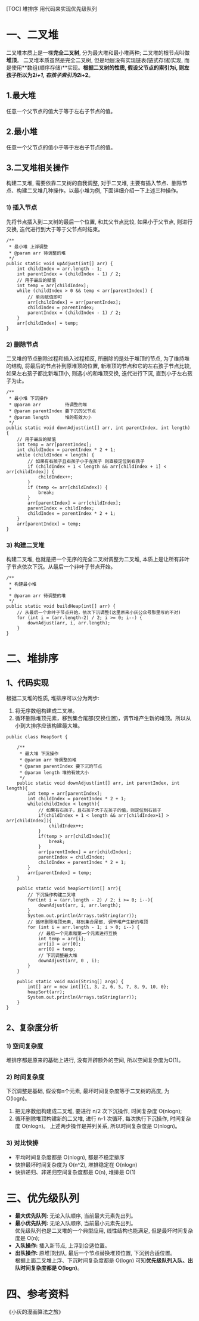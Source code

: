 [TOC] 
堆排序 用代码来实现优先级队列
# 一、二叉堆
二叉堆本质上是一棵**完全二叉树**, 分为最大堆和最小堆两种; 二叉堆的根节点叫做**堆顶**。
二叉堆本质虽然是完全二叉树, 但是地层没有实现链表(链式存储)实现, 而是使用**数组(顺序存储)**实现。**根据二叉树的性质, 假设父节点的索引为i, 则左孩子所以为2*i+1, 右孩子索引为2*i+2**。
## 1.最大堆
任意一个父节点的值大于等于左右子节点的值。
## 2.最小堆
任意一个父节点的值小于等于左右子节点的值。
## 3.二叉堆相关操作
构建二叉堆, 需要依靠二叉树的自我调整, 对于二叉堆, 主要有插入节点、删除节点、构建二叉堆几种操作。以最小堆为例, 下面详细介绍一下上述三种操作。
### 1) 插入节点
先将节点插入到二叉树的最后一个位置, 和其父节点比较, 如果小于父节点, 则进行交换, 迭代进行到大于等于父节点时结束。
~~~
/**
 * 最小堆 上浮调整
 * @param arr 待调整的堆
 */
public static void upAdjust(int[] arr) {
    int childIndex = arr.length - 1;
    int parentIndex = (childIndex - 1) / 2;
    // 用于最后的赋值
    int temp = arr[childIndex];
    while (childIndex > 0 && temp < arr[parentIndex]) {
        // 单向赋值即可
        arr[childIndex] = arr[parentIndex];
        childIndex = parentIndex;
        parentIndex = (childIndex - 1) / 2;
    }
    arr[childIndex] = temp;
}
~~~
### 2) 删除节点
二叉堆的节点删除过程和插入过程相反, 所删除的是处于堆顶的节点, 为了维持堆的结构, 将最后的节点补到原堆顶的位置, 新堆顶的节点和它的左右孩子节点比较, 如果左右孩子都比新堆顶小, 则选小的和堆顶交换, 迭代进行下沉, 直到小于左右孩子为止。
~~~
/**
 * 最小堆 下沉操作
 * @param arr         待调整的堆
 * @param parentIndex 要下沉的父节点
 * @param length      堆的有效大小
 */
public static void downAdjust(int[] arr, int parentIndex, int length) {
    // 用于最后的赋值
    int temp = arr[parentIndex];
    int childIndex = parentIndex * 2 + 1;
    while (childIndex < length) {
        // 如果有右孩子且右孩子小于左孩子 则直接定位到右孩子
        if (childIndex + 1 < length && arr[childIndex + 1] < arr[childIndex]) {
            childIndex++;
        }
        if (temp <= arr[childIndex]) {
            break;
        }
        arr[parentIndex] = arr[childIndex];
        parentIndex = childIndex;
        childIndex = parentIndex * 2 + 1;
    }
    arr[parentIndex] = temp;
}
~~~
### 3) 构建二叉堆
构建二叉堆, 也就是把一个无序的完全二叉树调整为二叉堆, 本质上是让所有非叶子节点依次下沉。从最后一个非叶子节点开始。
~~~
/**
 * 构建最小堆
 *
 * @param arr 待调整的堆
 */
public static void buildHeap(int[] arr) {
    // 从最后一个非叶子节点开始，依次下沉调整(这里原来小灰公众号那里写的不对)
    for (int i = (arr.length-2) / 2; i >= 0; i--) {
        downAdjust(arr, i, arr.length);
    }
}
~~~
# 二、堆排序
## 1、代码实现
根据二叉堆的性质, 堆排序可以分为两步:
1. 将无序数组构建成二叉堆。
2. 循环删除堆顶元素，移到集合尾部(交换位置)，调节堆产生新的堆顶。所以从小到大排序应该构建最大堆。
~~~
public class HeapSort {

    /**
     * 最大堆 下沉操作
     * @param arr 待调整的堆
     * @param parentIndex 要下沉的节点
     * @param length 堆的有效大小
     */
    public static void downAdjust(int[] arr, int parentIndex, int length){
        int temp = arr[parentIndex];
        int childIndex = parentIndex * 2 + 1;
        while(childIndex < length){
            // 如果有右孩子，且右孩子大于左孩子的值，则定位到右孩子
            if(childIndex + 1 < length && arr[childIndex+1] > arr[childIndex]){
                childIndex++;
            }
            if(temp > arr[childIndex]){
                break;
            }
            arr[parentIndex] = arr[childIndex];
            parentIndex = childIndex;
            childIndex = parentIndex * 2 + 1;
        }
        arr[parentIndex] = temp;
    }

    public static void heapSort(int[] arr){
        // 下沉操作构建二叉堆
        for(int i = (arr.length - 2) / 2; i >= 0; i--){
            downAdjust(arr, i, arr.length);
        }
        System.out.println(Arrays.toString(arr));
        // 循环删除堆顶元素, 移到集合尾部, 调节堆产生新的堆顶
        for (int i = arr.length - 1; i > 0; i--) {
            // 最后一个元素和第一个元素进行互换
            int temp = arr[i];
            arr[i] = arr[0];
            arr[0] = temp;
            // 下沉调整最大堆
            downAdjust(arr, 0 , i);
        }
    }

    public static void main(String[] args) {
        int[] arr = new int[]{1, 3, 2, 6, 5, 7, 8, 9, 10, 0};
        heapSort(arr);
        System.out.println(Arrays.toString(arr));
    }
}
~~~
## 2、复杂度分析
### 1) 空间复杂度
堆排序都是原来的基础上进行, 没有开辟额外的空间, 所以空间复杂度为O(1)。
### 2) 时间复杂度
下沉调整是基础, 假设有n个元素, 最坏时间复杂度等于二叉树的高度, 为 O(logn)。
1. 把无序数组构建成二叉堆, 要进行 n/2 次下沉操作, 时间复杂度 O(nlogn);
2. 循环删除堆顶构建新的二叉堆, 进行 n-1 次循环, 每次执行下沉操作, 时间复杂度 O(nlogn)。
上述两步操作是并列关系, 所以时间复杂度是 O(nlogn)。
### 3) 对比快排
* 平均时间复杂度都是 O(nlogn), 都是不稳定排序
* 快排最坏时间复杂度为 O(n^2), 堆排稳定在 O(nlogn)
* 快排递归、非递归空间复杂度都是 O(n), 堆排是 O(1)
# 三、优先级队列
* **最大优先队列:** 无论入队顺序, 当前最大元素先出列。
* **最小优先队列:** 无论入队顺序, 当前最小元素先出列。  
优先级队列也是二叉堆的一个典型应用, 线性结构也能满足, 但是最坏时间复杂度是 O(n);
* **入队操作:** 插入新节点, 上浮到合适位置。
* **出队操作:** 原堆顶出队, 最后一个节点替换堆顶位置, 下沉到合适位置。   
根据上面二叉堆上浮、下沉时间复杂度都是 O(logn) 可知**优先级队列入队、出队时间复杂度都是 O(logn)**。
# 四、参考资料
《小灰的漫画算法之旅》






